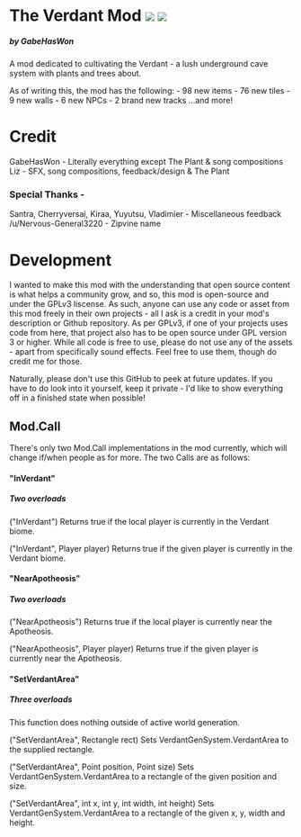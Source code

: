 ﻿# The Verdant Mod ![](https://img.shields.io/badge/Mod%20Loader-tModLoader-1976d2?style=flat-square&labelColor=0d1117&color=darkgreen) ![](https://img.shields.io/endpoint.svg?url=https%3A%2F%2Fshieldsio-steam-workshop.jross.me%2F2884802891&style=flat-square&labelColor=0d1117&color=blue) 
##### by GabeHasWon
A mod dedicated to cultivating the Verdant - a lush underground cave system with plants and trees about.

As of writing this, the mod has the following:
	- 98 new items
	- 76 new tiles
	- 9 new walls
	- 6 new NPCs
	- 2 brand new tracks
...and more!

# Credit
GabeHasWon - Literally everything except The Plant & song compositions
Liz - SFX, song compositions, feedback/design & The Plant
### Special Thanks -
Santra, Cherryversai, Kiraa, Yuyutsu, Vladimier - Miscellaneous feedback
/u/Nervous-General3220 - Zipvine name

# Development
I wanted to make this mod with the understanding that open source content is what helps a community grow, and so, this mod is open-source and under the GPLv3 liscense.
As such, anyone can use any code or asset from this mod freely in their own projects - all I ask is a credit in your mod's description or Github repository. 
As per GPLv3, if one of your projects uses code from here, that project also has to be open source under GPL version 3 or higher.
While all code is free to use, please do not use any of the assets - apart from specifically sound effects. Feel free to use them, though do credit me for those.

Naturally, please don't use this GitHub to peek at future updates. 
If you have to do look into it yourself, keep it private - I'd like to show everything off in a finished state when possible!

## Mod.Call
There's only two Mod.Call implementations in the mod currently, which will change if/when people as for more.
The two Calls are as follows:

#### "InVerdant"
##### Two overloads
("InVerdant")
Returns true if the local player is currently in the Verdant biome.

("InVerdant", Player player)
Returns true if the given player is currently in the Verdant biome.

#### "NearApotheosis"
##### Two overloads
("NearApotheosis")
Returns true if the local player is currently near the Apotheosis.

("NearApotheosis", Player player)
Returns true if the given player is currently near the Apotheosis.

#### "SetVerdantArea"
##### Three overloads
This function does nothing outside of active world generation.

("SetVerdantArea", Rectangle rect)
Sets VerdantGenSystem.VerdantArea to the supplied rectangle.

("SetVerdantArea", Point position, Point size)
Sets VerdantGenSystem.VerdantArea to a rectangle of the given position and size.

("SetVerdantArea", int x, int y, int width, int height)
Sets VerdantGenSystem.VerdantArea to a rectangle of the given x, y, width and height.